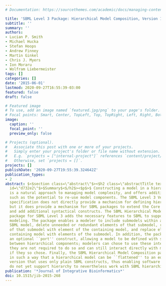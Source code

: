```yaml
---
# Documentation: https://sourcethemes.com/academic/docs/managing-content/

title: 'SBML Level 3 Package: Hierarchical Model Composition, Version 1 Release 3'
subtitle: ''
summary: ''
authors:
- Lucian P. Smith
- Michael Hucka
- Stefan Hoops
- Andrew Finney
- Martin Ginkel
- Chris J. Myers
- Ion Moraru
- Wolfram Liebermeister
tags: []
categories: []
date: '2015-06-01'
lastmod: 2020-09-27T16:55:39-03:00
featured: false
draft: false

# Featured image
# To use, add an image named `featured.jpg/png` to your page's folder.
# Focal points: Smart, Center, TopLeft, Top, TopRight, Left, Right, BottomLeft, Bottom, BottomRight.
image:
  caption: ''
  focal_point: ''
  preview_only: false

# Projects (optional).
#   Associate this post with one or more of your projects.
#   Simply enter your project's folder or file name without extension.
#   E.g. `projects = ["internal-project"]` references `content/project/deep-learning/index.md`.
#   Otherwise, set `projects = []`.
projects: []
publishDate: '2020-09-27T19:55:39.324642Z'
publication_types:
- 2
abstract: $<$section class=\"abstract\"$><$h2 class=\"abstractTitle text-title my-1\"
  id=\"d732e2\"$>$Summary$<$/h2$><$p$>$ Constructing a model in a hierarchical fashion
  is a natural approach to managing model complexity, and offers additional opportunities
  such as the potential to re-use model components. The SBML Level 3 Version 1 Core
  specification does not directly provide a mechanism for defining hierarchical models,
  but it does provide a mechanism for SBML packages to extend the Core specification
  and add additional syntactical constructs. The SBML Hierarchical Model Composition
  package for SBML Level 3 adds the necessary features to SBML to support hierarchical
  modeling. The package enables a modeler to include submodels within an enclosing
  SBML model, delete unneeded or redundant elements of that submodel, replace elements
  of that submodel with element of the containing model, and replace elements of the
  containing model with elements of the submodel. In addition, the package defines
  an optional ``port'' construct, allowing a model to be defined with suggested interfaces
  between hierarchical components; modelers can chose to use these interfaces, but
  they are not required to do so and can still interact directly with model elements
  if they so chose. Finally, the SBML Hierarchical Model Composition package is defined
  in such a way that a hierarchical model can be ``flattened'' to an equivalent, non-hierarchical
  version that uses only plain SBML constructs, thus enabling software tools that
  do not yet support hierarchy to nevertheless work with SBML hierarchical models.$<$/p$><$/section$>$
publication: '*Journal of Integrative Bioinformatics*'
doi: 10.1515/jib-2015-268
---
```

